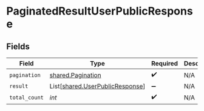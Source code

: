 # PaginatedResultUserPublicResponse


## Fields

| Field                                                                        | Type                                                                         | Required                                                                     | Description                                                                  |
| ---------------------------------------------------------------------------- | ---------------------------------------------------------------------------- | ---------------------------------------------------------------------------- | ---------------------------------------------------------------------------- |
| `pagination`                                                                 | [shared.Pagination](../../models/shared/pagination.md)                       | :heavy_check_mark:                                                           | N/A                                                                          |
| `result`                                                                     | List[[shared.UserPublicResponse](../../models/shared/userpublicresponse.md)] | :heavy_minus_sign:                                                           | N/A                                                                          |
| `total_count`                                                                | *int*                                                                        | :heavy_check_mark:                                                           | N/A                                                                          |